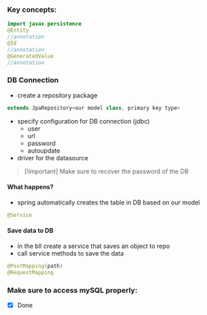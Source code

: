 ### Key concepts:

```java
import javax.persistence
@Entity 
//annotation
@Id 
//annotation
@GeneratedValue
//annotation
```

### DB Connection
- create a repository package
```java
extends JpaRepository<our model class, primary key type>
```
- specify configuration for DB connection (jdbc)
	- user
	- url
	- password
	- autoupdate
- driver for the datasource

> [!important] Make sure to recover the password of the DB

#### What happens?
- spring automatically creates the table in DB based on our model
```java
@Service
```

#### Save data to DB
- in the bll create a service that saves an object to repo
- call service methods to save the data

```java
@PostMapping(path)
@RequestMapping
```

### Make sure  to access mySQL properly:
- [x] Done
